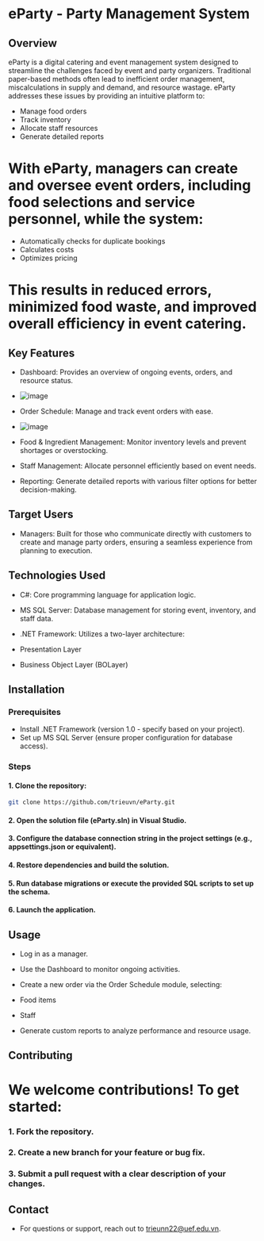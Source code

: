 # eParty - Party Management System

## Overview
eParty is a digital catering and event management system designed to streamline the challenges faced by event and party organizers. Traditional paper-based methods often lead to inefficient order management, miscalculations in supply and demand, and resource wastage. eParty addresses these issues by providing an intuitive platform to:
- Manage food orders
- Track inventory
- Allocate staff resources
- Generate detailed reports
# With eParty, managers can create and oversee event orders, including food selections and service personnel, while the system:
- Automatically checks for duplicate bookings
- Calculates costs
- Optimizes pricing
# This results in reduced errors, minimized food waste, and improved overall efficiency in event catering.

## Key Features
- Dashboard: Provides an overview of ongoing events, orders, and resource status.
- ![image](https://github.com/user-attachments/assets/64755d29-aadc-4ef0-8fc1-1e65d178f86f)


- Order Schedule: Manage and track event orders with ease.
- ![image](https://github.com/user-attachments/assets/2c87982c-69a2-4835-afe7-75b097415c70)

- Food & Ingredient Management: Monitor inventory levels and prevent shortages or overstocking.
- Staff Management: Allocate personnel efficiently based on event needs.
- Reporting: Generate detailed reports with various filter options for better decision-making.

## Target Users
- Managers: Built for those who communicate directly with customers to create and manage party orders, ensuring a seamless experience from planning to execution.

## Technologies Used
- C#: Core programming language for application logic.
- MS SQL Server: Database management for storing event, inventory, and staff data.
- .NET Framework: Utilizes a two-layer architecture:

- Presentation Layer
- Business Object Layer (BOLayer)
## Installation
### Prerequisites
- Install .NET Framework (version 1.0 - specify based on your project).
- Set up MS SQL Server (ensure proper configuration for database access).

### Steps
#### 1. Clone the repository:

```bash
git clone https://github.com/trieuvn/eParty.git
```
#### 2. Open the solution file (eParty.sln) in Visual Studio.
#### 3. Configure the database connection string in the project settings (e.g., appsettings.json or equivalent).
#### 4. Restore dependencies and build the solution.
#### 5. Run database migrations or execute the provided SQL scripts to set up the schema.
#### 6. Launch the application.

## Usage
- Log in as a manager.
- Use the Dashboard to monitor ongoing activities.
- Create a new order via the Order Schedule module, selecting:

- Food items
- Staff
- Generate custom reports to analyze performance and resource usage.

## Contributing
# We welcome contributions! To get started:
### 1. Fork the repository.
### 2. Create a new branch for your feature or bug fix.
### 3. Submit a pull request with a clear description of your changes.

## Contact
- For questions or support, reach out to trieunn22@uef.edu.vn.
